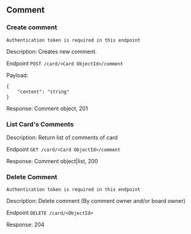 ## Comment

### Create comment

`Authentication token is required in this endpoint`

Description: Creates new comment. 

Endpoint `POST /card/<Card ObjectId>/comment`

Payload:

```
{
    "content": "string"
}
```

Response: Comment object, 201

### List Card's Comments

Description: Return list of comments of card

Endpoint `GET /card/<Card ObjectId>/comment`

Response: Comment object|list, 200

### Delete Comment

`Authentication token is required in this endpoint`

Description: Delete comment (By comment owner and/or board owner) 

Endpoint `DELETE /card/<ObjectId>`

Response: 204